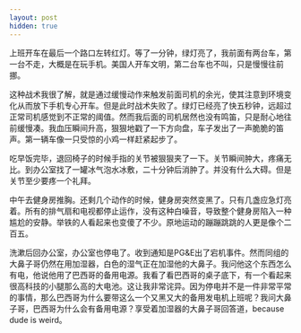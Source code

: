 ```yaml
---
layout: post
hidden: true
---
```


上班开车在最后一个路口左转红灯。等了一分钟，绿灯亮了，我前面有两台车，第一台不走，大概是在玩手机。美国人开车文明，第二台车也不叫，只是慢慢往前挪。

这种战术我很了解，就是通过缓慢动作来触发前面司机的余光，使其注意到环境变化从而放下手机专心开车。但是此时战术失败了。绿灯已经亮了快五秒钟，远超过正常司机感觉到不正常的阈值。然而我后面的司机居然也没有鸣笛，只是耐心地往前缓慢凑。我血压瞬间升高，狠狠地戳了一下方向盘，车子发出了一声脆脆的笛声。第一辆车像一只受惊的小鸡一样赶紧起步了。

吃早饭完毕，退回椅子的时候手指的关节被狠狠夹了一下。关节瞬间肿大，疼痛无比。到办公室找了一罐冰气泡水冰敷，二十分钟后消肿了。并没有什么大碍。但是关节至少要疼一个礼拜。

中午去健身房推胸。还剩几个动作的时候，健身房突然变黑了。只有几盏应急灯亮着。所有的排气扇和电视都停止运作，没有这种白噪音，导致整个健身房陷入一种尴尬的安静。举铁的人看起来也变傻了不少。原地运动的蹦蹦跳跳的人更是像个二百五。

洗漱后回办公室，办公室也停电了。收到通知是PG&E出了宕机事件。然而同组的大鼻子哥仍然在用加湿器，白色的湿气正在加湿他的大鼻子。我问他这个东西怎么有电，他说他用了巴西哥的备用电源。我看了看巴西哥的桌子底下，有一个看起来很高科技的小腿那么高的大电池。这让我非常诧异。因为停电并不是一件非常平常的事情，那么巴西哥为什么要带这么一个又黑又大的备用发电机上班呢？我问大鼻子哥，巴西哥为什么会有备用电源？享受着加湿器的大鼻子哥回答道，because dude is weird。

